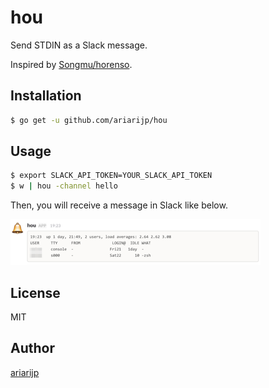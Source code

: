 # hou

Send STDIN as a Slack message.

Inspired by [Songmu/horenso](https://github.com/Songmu/horenso).

## Installation

```bash
$ go get -u github.com/ariarijp/hou
```

## Usage

```bash
$ export SLACK_API_TOKEN=YOUR_SLACK_API_TOKEN
$ w | hou -channel hello
```

Then, you will receive a message in Slack like below.

![screenshot.png](screenshot.png)

## License

MIT

## Author

[ariarijp](https://github.com/ariarijp)

